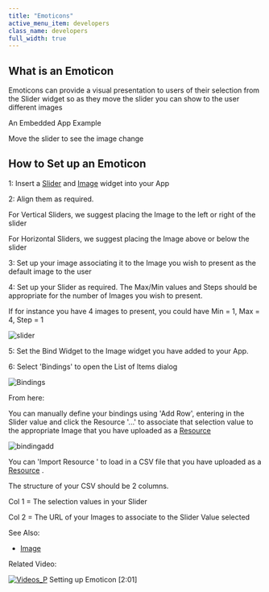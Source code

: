 ```yaml
---
title: "Emoticons"
active_menu_item: developers
class_name: developers
full_width: true
---
```



## What is an Emoticon

Emoticons can provide a visual presentation to users of their selection from the Slider widget so as they move the slider you can show to the user different images

An Embedded App Example

Move the slider to see the image change

<p style="margin: 0px 0px 0px 72px;">
<script src="http://ac-static.applicationcraft.com/ac/1.20/live/userlive.js" type="text/javascript">
  </script>
<script type="text/javascript">
   waInitForm("cf3cb9a9-38f8-49f8-94a4-1fa58ae55ab5", 150, 150,null,null,null, "http://ac.applicationcraft.com/live.html");
  </script>
</p>

## How to Set up an Emoticon

1: Insert a [Slider](../../../widget-properties-events/advanced/sliders.htm) and [Image](../../../widget-properties-events/common/image.htm) widget into your App

2: Align them as required.

For Vertical Sliders, we suggest placing the Image to the left or right of the slider

For Horizontal Sliders, we suggest placing the Image above or below the slider

3: Set up your image associating it to the Image you wish to present as the default image to the user

4: Set up your Slider as required. The Max/Min values and Steps should be appropriate for the number of Images you wish to present.

If for instance you have 4 images to present, you could have Min = 1, Max = 4, Step = 1

![slider](/img/docs/slider.png)

5: Set the Bind Widget to the Image widget you have added to your App.

6: Select 'Bindings' to open the List of Items dialog

![Bindings](/img/docs/bindings.zoom73.png)

From here:

You can manually define your bindings using 'Add Row', entering in the Slider value and click the Resource '...' to associate that selection value to the appropriate Image that you have uploaded as a [Resource](../../the-console/console-tabs/resources.htm)

![bindingadd](/img/docs/bindingadd.zoom78.png)

You can 'Import Resource ' to load in a CSV file that you have uploaded as a [Resource](../../the-console/console-tabs/resources.htm) .

The structure of your CSV should be 2 columns.

Col 1 = The selection values in your Slider

Col 2 = The URL of your Images to associate to the Slider Value selected

See Also:

 - [Image](../../../widget-properties-events/common/image.htm#imagemap)

Related Video:

[![Videos\_P](/img/docs/videos_p.png)](http://www.youtube.com/watch?v=Mn-UufyxA2A?autoplay=1&hd=1&fs=1&showsearch=0&rel=0&) Setting up Emoticon [2:01]

